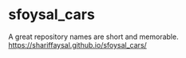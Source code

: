# sfoysal_cars
A great repository names are short and memorable. 
https://shariffaysal.github.io/sfoysal_cars/

